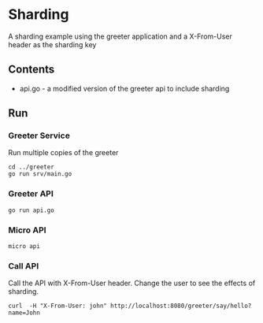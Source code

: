 # Sharding

A sharding example using the greeter application and a X-From-User header as the sharding key

## Contents

- api.go - a modified version of the greeter api to include sharding

## Run 

### Greeter Service

Run multiple copies of the greeter

```
cd ../greeter
go run srv/main.go
```

### Greeter API

```
go run api.go
```

### Micro API

```
micro api
```

### Call API

Call the API with X-From-User header. Change the user to see the effects of sharding.

```shell
curl  -H "X-From-User: john" http://localhost:8080/greeter/say/hello?name=John
```

